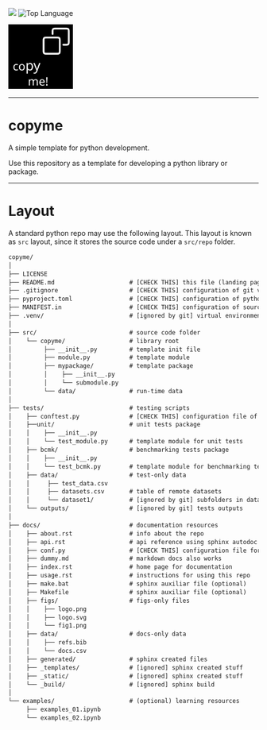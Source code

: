 ![](https://img.shields.io/badge/status-development-red.svg)
![Top Language](https://img.shields.io/github/languages/top/iporepos/copyme)

<a logo>
<img src="https://raw.githubusercontent.com/iporepos/copyme/master/docs/figs/logo.png" height="130" width="130">
</a>

---

# copyme

A simple template for python development. 

Use this repository as a template for developing a python library or package. 

---

# Layout

A standard python repo may use the following layout. 
This layout is known as `src` layout, since it stores the source code under a `src/repo` folder.

```txt
copyme/
│
├── LICENSE
├── README.md                     # [CHECK THIS] this file (landing page)
├── .gitignore                    # [CHECK THIS] configuration of git vcs ignoring system
├── pyproject.toml                # [CHECK THIS] configuration of python project
├── MANIFEST.in                   # [CHECK THIS] configuration of source distribution
├── .venv/                        # [ignored by git] virtual environment (recommended)
│
├── src/                          # source code folder
│    └── copyme/                  # library root
│         ├── __init__.py         # template init file
│         ├── module.py           # template module
│         ├── mypackage/          # template package
│         │    ├── __init__.py
│         │    └── submodule.py
│         └── data/               # run-time data
│
├── tests/                        # testing scripts
│    ├── conftest.py              # [CHECK THIS] configuration file of tests
│    ├──unit/                     # unit tests package     
│    │    ├── __init__.py
│    │    └── test_module.py      # template module for unit tests
│    ├── bcmk/                    # benchmarking tests package
│    │    ├── __init__.py               
│    │    └── test_bcmk.py        # template module for benchmarking tests
│    ├── data/                    # test-only data
│    │     ├── test_data.csv
│    │     ├── datasets.csv       # table of remote datasets
│    │     └── dataset1/          # [ignored by git] subfolders in data
│    └── outputs/                 # [ignored by git] tests outputs
│
├── docs/                         # documentation resources  
│    ├── about.rst                # info about the repo
│    ├── api.rst                  # api reference using sphinx autodoc
│    ├── conf.py                  # [CHECK THIS] configuration file for sphinx
│    ├── dummy.md                 # markdown docs also works
│    ├── index.rst                # home page for documentation
│    ├── usage.rst                # instructions for using this repo
│    ├── make.bat                 # sphinx auxiliar file (optional)
│    ├── Makefile                 # sphinx auxiliar file (optional)
│    ├── figs/                    # figs-only files
│    │    ├── logo.png
│    │    ├── logo.svg
│    │    └── fig1.png               
│    ├── data/                    # docs-only data
│    │    ├── refs.bib
│    │    └── docs.csv
│    ├── generated/               # sphinx created files 
│    ├── _templates/              # [ignored] sphinx created stuff
│    ├── _static/                 # [ignored] sphinx created stuff
│    └── _build/                  # [ignored] sphinx build
│
└── examples/                     # (optional) learning resources 
     ├── examples_01.ipynb    
     └── examples_02.ipynb            

```
